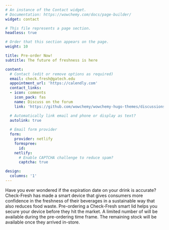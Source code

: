 ```yaml
---
# An instance of the Contact widget.
# Documentation: https://wowchemy.com/docs/page-builder/
widget: contact

# This file represents a page section.
headless: true

# Order that this section appears on the page.
weight: 10

title: Pre-order Now!
subtitle: The future of freshness is here

content:
  # Contact (edit or remove options as required)
  email: check.fresh@gatech.edu
  appointment_url: 'https://calendly.com'
  contact_links:
  - icon: comments
    icon_pack: fas
    name: Discuss on the forum
    link: 'https://github.com/wowchemy/wowchemy-hugo-themes/discussions'

  # Automatically link email and phone or display as text?
  autolink: true
  
  # Email form provider
  form:
    provider: netlify
    formspree:
      id:
    netlify:
      # Enable CAPTCHA challenge to reduce spam?
      captcha: true

design:
  columns: '1'
---
```


Have you ever wondered if the expiration date on your drink is accurate? Check-Fresh has made a smart device that gives consumers more confidence in the freshness of their beverages in a sustainable way that also reduces food waste.
Pre-ordering a Check-Fresh smart lid helps you secure your device before they hit the market. A limited number of will be available during the pre-ordering time frame. The remaining stock will be available once they arrived in-store.
